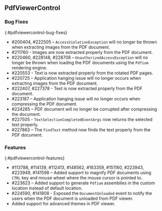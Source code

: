 ## PdfViewerControl

### Bug Fixes
{:#pdfviewercontrol-bug-fixes}

* \#200404, \#222505 – `AccessViolationException` will no longer be thrown when extracting images from the PDF document.
* \#211760 - Images are now extracted properly from the PDF document.
* \#220460, \#228148, \#228708 – `UnauthorizedAccessException` will no longer be thrown when loading the PDF documents using the `Pdfium` rendering engine.
* \#220553 - Text is now extracted properly from the rotated PDF pages.
* \#220725 – Application hanging issue will no longer occurs when extracting images from the PDF document.
* \#222407, \#227378 - Text is now extracted properly from the PDF document.
* \#223187 – Application hanging issue will no longer occurs when compressing the PDF document.
* \#224285 – PDF document will no longer be corrupted after compressing the document.
* \#227505 - `TextSelectionCompletedEventArgs` now returns the selected text properly.
* \#227863 – The `FindText` method now finds the text properly from the PDF document.

### Features
{:#pdfviewercontrol-features}

* \#113788, \#114139, \#112413, \#148562, \#163359, \#151160, \#223943, \#223949, \#141598 – Added support to magnify PDF documents using `CTRL` key and mouse wheel where the mouse cursor is pointed to.
* \#223623 – Added support to generate `Pdfium` assemblies in the custom location instead of default location.
* \#224590, \#141808 - Exposed the `DocumentUnloaded` event to notify the users when the PDF document is unloaded from PDF viewer.
* Added support for advanced themes in PDF viewer.

